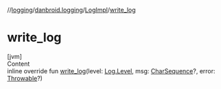 //[logging](../../../index.md)/[danbroid.logging](../index.md)/[LogImpl](index.md)/[write_log](write_log.md)



# write_log  
[jvm]  
Content  
inline override fun [write_log](write_log.md)(level: [Log.Level](../-log/-level/index.md), msg: [CharSequence](https://kotlinlang.org/api/latest/jvm/stdlib/kotlin/-char-sequence/index.html)?, error: [Throwable](https://kotlinlang.org/api/latest/jvm/stdlib/kotlin/-throwable/index.html)?)  




